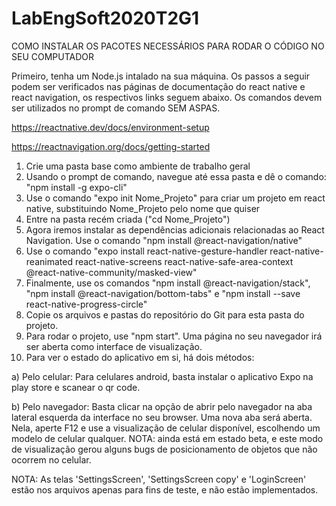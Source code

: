 # LabEngSoft2020T2G1

COMO INSTALAR OS PACOTES NECESSÁRIOS PARA RODAR O CÓDIGO NO SEU COMPUTADOR

Primeiro, tenha um Node.js intalado na sua máquina. Os passos a seguir podem ser verificados nas páginas de documentação do react native e react navigation, os respectivos links seguem abaixo. Os comandos devem ser utilizados no prompt de comando SEM ASPAS.

https://reactnative.dev/docs/environment-setup

https://reactnavigation.org/docs/getting-started

1) Crie uma pasta base como ambiente de trabalho geral
2) Usando o prompt de comando, navegue até essa pasta e dê o comando: "npm install -g expo-cli"
3) Use o comando "expo init Nome_Projeto" para criar um projeto em react native, substituindo Nome_Projeto pelo nome que quiser
4) Entre na pasta recém criada ("cd Nome_Projeto")
5) Agora iremos instalar as dependências adicionais relacionadas ao React Navigation. Use o comando "npm install @react-navigation/native"
6) Use o comando "expo install react-native-gesture-handler react-native-reanimated react-native-screens react-native-safe-area-context @react-native-community/masked-view"
7) Finalmente, use os comandos "npm install @react-navigation/stack", "npm install @react-navigation/bottom-tabs" e "npm install --save react-native-progress-circle"
8) Copie os arquivos e pastas do repositório do Git para esta pasta do projeto.
9) Para rodar o projeto, use "npm start". Uma página no seu navegador irá ser aberta como interface de visualização.
10) Para ver o estado do aplicativo em si, há dois métodos:
  
  a) Pelo celular: Para celulares android, basta instalar o aplicativo Expo na play store e scanear o qr code.
  
  b) Pelo navegador: Basta clicar na opção de abrir pelo navegador na aba lateral esquerda da interface no seu browser. Uma nova aba será aberta. Nela, aperte F12 e use a visualização de celular disponível, escolhendo um modelo de celular qualquer. NOTA: ainda está em estado beta, e este modo de visualização gerou alguns bugs de posicionamento de objetos que não ocorrem no celular.


NOTA: As telas 'SettingsScreen', 'SettingsScreen copy' e 'LoginScreen' estão nos arquivos apenas para fins de teste, e não estão implementados.
